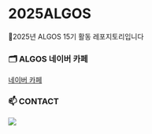# 2025ALGOS
🌊2025년 ALGOS 15기 활동 레포지토리입니다

### 🗂 ALGOS 네이버 카페
[네이버 카페](https://cafe.naver.com/smalgos)

### 📫 CONTACT
<a href="mailto:algos.smu@gmail.com"><img src="https://img.shields.io/badge/Gmail-EA4335?style=flat-square&logo=Gmail&logoColor=white&link=mailto:algos.smu@gmail.com"/></a></p>
